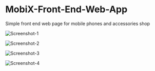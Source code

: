 # MobiX-Front-End-Web-App
Simple front end web page for mobile phones and accessories shop

![Screenshot-1](https://github.com/user-attachments/assets/bd200615-a910-4e16-8963-0b40f57c6d16)

![Screenshot-2](https://github.com/user-attachments/assets/7f1c8548-f2c4-41ee-9149-9cb6d5f32616)

![Screenshot-3](https://github.com/user-attachments/assets/b44166a5-791c-4120-a6ab-9d58a1ad639f)

![Screenshot-4](https://github.com/user-attachments/assets/2afc25eb-d6b4-40d4-bbcc-a3ab65450e59)
